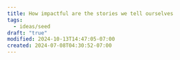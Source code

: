 ```yaml
---
title: How impactful are the stories we tell ourselves
tags:
  - ideas/seed
draft: "true"
modified: 2024-10-13T14:47:05-07:00
created: 2024-07-08T04:30:52-07:00
---
```


